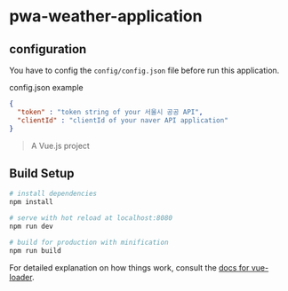 # pwa-weather-application

## configuration
You have to config the `config/config.json` file before run this application.

config.json example
```json
{
  "token" : "token string of your 서울시 공공 API",
  "clientId" : "clientId of your naver API application"
}
```



> A Vue.js project

## Build Setup

``` bash
# install dependencies
npm install

# serve with hot reload at localhost:8080
npm run dev

# build for production with minification
npm run build
```

For detailed explanation on how things work, consult the [docs for vue-loader](http://vuejs.github.io/vue-loader).
